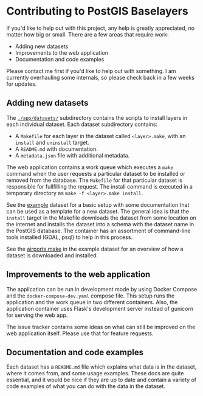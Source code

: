 # Contributing to PostGIS Baselayers

If you'd like to help out with this project, any help is greatly appreciated, no matter how big or small. There are a few areas that require work:

* Adding new datasets
* Improvements to the web application
* Documentation and code examples

Please contact me first if you'd like to help out with something. I am currently overhauling some internals, so please check back in a few weeks for updates.

## Adding new datasets

The [`./app/datasets/`](app/datasets/) subdirectory contains the scripts to install layers in each individual dataset. Each dataset subdirectory contains:

* A `Makefile` for each layer in the dataset called `<layer>.make`, with an `install` and `uninstall` target.
* A `README.md` with documentation.
* A `metadata.json` file with additional metadata.

The web application contains a work queue which executes a `make` command when the user requests a particular dataset to be installed or removed from the database. The `Makefile` for that particular dataset is responsible for fullfilling the request. The install command is executed in a temporary directory as `make -f <layer>.make install`.

See the [example](app/datasets/example/) dataset for a basic setup with some documentation that can be used as a template for a new dataset. The general idea is that the `install` target in the Makefile downloads the dataset from some location on the internet and installs the dataset into a schema with the dataset name in the PostGIS database. The container has an assortment of command-line tools installed (GDAL, psql) to help in this process.

See the [airports.make](app/datasets/example/airports.make) in the example dataset for an overview of how a dataset is downloaded and installed.

## Improvements to the web application

The application can be run in development mode by using Docker Compose and the `docker-compose-dev.yaml` compose file. This setup runs the application and the work queue in two different containers. Also, the application container uses Flask's development server instead of gunicorn for serving the web app.

The issue tracker contains some ideas on what can still be improved on the web application itself. Please use that for feature requests.

## Documentation and code examples

Each dataset has a `README.md` file which explains what data is in the dataset, where it comes from, and some usage examples. These docs are quite essential, and it would be nice if they are up to date and contain a variety of code examples of what you can do with the data in the dataset.
